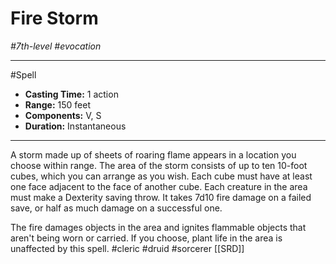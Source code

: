# Fire Storm
*#7th-level #evocation*
___ 
#Spell
- **Casting Time:** 1 action
- **Range:** 150 feet
- **Components:** V, S
- **Duration:** Instantaneous
---
A storm made up of sheets of roaring flame appears in a location you choose within range. The area of the storm consists of up to ten 10-foot cubes, which you can arrange as you wish. Each cube must have at least one face adjacent to the face of another cube. Each creature in the area must make a Dexterity saving throw. It takes 7d10 fire damage on a failed save, or half as much damage on a successful one.

The fire damages objects in the area and ignites flammable objects that aren't being worn or carried. If you choose, plant life in the area is unaffected by this spell.
#cleric
#druid
#sorcerer
[[SRD]]